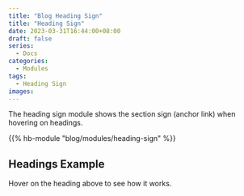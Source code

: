 ```yaml
---
title: "Blog Heading Sign"
title: "Heading Sign"
date: 2023-03-31T16:44:00+08:00
draft: false
series:
  - Docs
categories:
  - Modules
tags:
  - Heading Sign
images:
---
```


The heading sign module shows the section sign (anchor link) when hovering on headings.

<!--more-->

{{% hb-module "blog/modules/heading-sign" %}}

## Headings Example

Hover on the heading above to see how it works.
